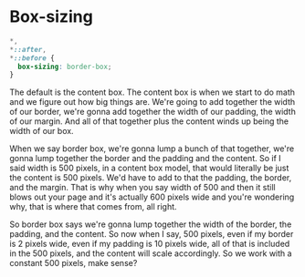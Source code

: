 # Box-sizing

```css
*,
*::after,
*::before {
  box-sizing: border-box;
}
```

The default is the content box. The content box is when we start to do math and we figure out how big things are. We're going to add together the width of our border, we're gonna add together the width of our padding, the width of our margin. And all of that together plus the content winds up being the width of our box.

When we say border box, we're gonna lump a bunch of that together, we're gonna lump together the border and the padding and the content. So if I said width is 500 pixels, in a content box model, that would literally be just the content is 500 pixels. We'd have to add to that the padding, the border, and the margin. That is why when you say width of 500 and then it still blows out your page and it's actually 600 pixels wide and you're wondering why, that is where that comes from, all right.

So border box says we're gonna lump together the width of the border, the padding, and the content. So now when I say, 500 pixels, even if my border is 2 pixels wide, even if my padding is 10 pixels wide, all of that is included in the 500 pixels, and the content will scale accordingly. So we work with a constant 500 pixels, make sense?
